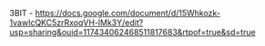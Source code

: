 ЗВІТ - https://docs.google.com/document/d/15Whkozk-1vawIcQKC5zrRxoqVH-lMk3Y/edit?usp=sharing&ouid=117434062468511817683&rtpof=true&sd=true
